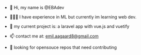 - 👋 Hi, my name is @EBAdev

-  👨🏽‍💻 I have experience in ML but currently im learning web dev.

- 🌱 my current project is: a laravel app with vue.js and vuetify

- 📫 contact me at: emil.aagaard8@gmail.com

- 👀 looking for opensouce repos that need contributing

<!---
EBAdev/EBAdev is a ✨ special ✨ repository because its `README.md` (this file) appears on your GitHub profile.
You can click the Preview link to take a look at your changes.
--->
